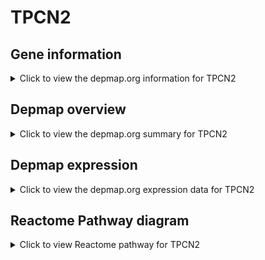 <h1>TPCN2</h1>

<h2>Gene information</h2>
<details>
  <summary>Click to view the depmap.org information for TPCN2</summary>
  <iframe src="https://depmap.org/portal/gene/TPCN2?tab=about" style="border:none;width:100%;height:800px"></iframe>
</details>

<h2>Depmap overview</h2>
<details>
  <summary>Click to view the depmap.org summary for TPCN2</summary>
  <iframe src="https://depmap.org/portal/gene/TPCN2?tab=overview" style="border:none;width:100%;height:800px"></iframe>
</details>

<h2>Depmap expression</h2>
<details>
  <summary>Click to view the depmap.org expression data for TPCN2</summary>
  <iframe src="https://depmap.org/portal/gene/TPCN2?tab=characterization" style="border:none;width:100%;height:800px"></iframe>
</details>



<h2>Reactome Pathway diagram</h2>
<details>
  <summary>Click to view Reactome pathway for TPCN2</summary>
  <p>Stimuli-sensing channels</p>
  <iframe src="https://reactome.org/PathwayBrowser/#/R-HSA-2672351" style="border:none;width:100%;height:800px"></iframe>
</details>



